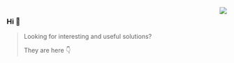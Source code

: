 <img align="right" src="https://github-readme-stats.vercel.app/api?username=andrey-helldar&show_icons=true&icon_color=805AD5&text_color=718096&bg_color=ffffff&hide_title=true&include_all_commits=true" />

### Hi 👋

> Looking for interesting and useful solutions?
>
> They are here 👇
